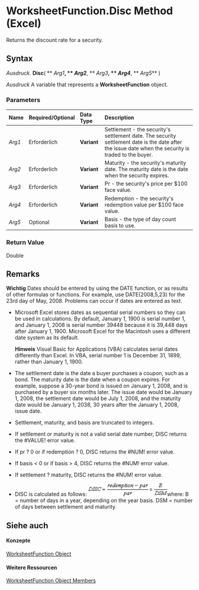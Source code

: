 
# WorksheetFunction.Disc Method (Excel)

Returns the discount rate for a security.


## Syntax

 _Ausdruck_. **Disc**( ** _Arg1_**, ** _Arg2_**, ** _Arg3_**, ** _Arg4_**, ** _Arg5_** )

 _Ausdruck_ A variable that represents a **WorksheetFunction** object.


### Parameters



|**Name**|**Required/Optional**|**Data Type**|**Description**|
|:-----|:-----|:-----|:-----|
| _Arg1_|Erforderlich|**Variant**|Settlement - the security's settlement date. The security settlement date is the date after the issue date when the security is traded to the buyer.|
| _Arg2_|Erforderlich|**Variant**|Maturity - the security's maturity date. The maturity date is the date when the security expires.|
| _Arg3_|Erforderlich|**Variant**|Pr - the security's price per $100 face value.|
| _Arg4_|Erforderlich|**Variant**|Redemption - the security's redemption value per $100 face value.|
| _Arg5_|Optional|**Variant**|Basis - the type of day count basis to use.|

### Return Value

Double


## Remarks


 **Wichtig**  Dates should be entered by using the DATE function, or as results of other formulas or functions. For example, use DATE(2008,5,23) for the 23rd day of May, 2008. Problems can occur if dates are entered as text.


- Microsoft Excel stores dates as sequential serial numbers so they can be used in calculations. By default, January 1, 1900 is serial number 1, and January 1, 2008 is serial number 39448 because it is 39,448 days after January 1, 1900. Microsoft Excel for the Macintosh uses a different date system as its default.
    
     **Hinweis**  Visual Basic for Applications (VBA) calculates serial dates differently than Excel. In VBA, serial number 1 is December 31, 1899, rather than January 1, 1900. 
- The settlement date is the date a buyer purchases a coupon, such as a bond. The maturity date is the date when a coupon expires. For example, suppose a 30-year bond is issued on January 1, 2008, and is purchased by a buyer six months later. The issue date would be January 1, 2008, the settlement date would be July 1, 2008, and the maturity date would be January 1, 2038, 30 years after the January 1, 2008, issue date.
    
- Settlement, maturity, and basis are truncated to integers.
    
- If settlement or maturity is not a valid serial date number, DISC returns the #VALUE! error value.
    
- If pr ? 0 or if redemption ? 0, DISC returns the #NUM! error value.
    
- If basis < 0 or if basis > 4, DISC returns the #NUM! error value.
    
- If settlement ? maturity, DISC returns the #NUM! error value.
    
- DISC is calculated as follows:
![](images/awfdisc_ZA06051134.gif)where: B = number of days in a year, depending on the year basis. DSM = number of days between settlement and maturity. 
    

## Siehe auch


#### Konzepte


[WorksheetFunction Object](7b1d5639-363d-632c-2cf0-2232562646b6.md)
#### Weitere Ressourcen


[WorksheetFunction Object Members](http://msdn.microsoft.com/library/6811ca87-4b53-0bff-88c9-30bf7497879a%28Office.15%29.aspx)